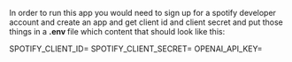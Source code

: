 In order to run this app you would need to sign up for a spotify developer account and 
create an app and get client id and client secret and put those things in a  <b>.env </b> file 
which content that should look like this:

SPOTIFY_CLIENT_ID=
SPOTIFY_CLIENT_SECRET=
OPENAI_API_KEY=